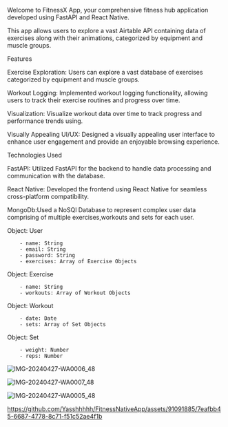 Welcome to FitnessX App, your comprehensive fitness hub application developed using FastAPI and React Native. 

This app allows users to explore a vast Airtable API containing data of exercises along with their animations, categorized by equipment and muscle groups.

Features

Exercise Exploration: Users can explore a vast database of exercises categorized by equipment and muscle groups.

Workout Logging: Implemented workout logging functionality, allowing users to track their exercise routines and progress over time.

Visualization: Visualize workout data over time to track progress and performance trends using.

Visually Appealing UI/UX: Designed a visually appealing user interface to enhance user engagement and provide an enjoyable browsing experience.

Technologies Used

FastAPI: Utilized FastAPI for the backend to handle data processing and communication with the database.

React Native: Developed the frontend using React Native for seamless cross-platform compatibility.

MongoDb:Used a NoSQl Database to represent complex user data comprising of multiple exercises,workouts and sets for each user.

Object: User

        - name: String
        - email: String
        - password: String
        - exercises: Array of Exercise Objects

Object: Exercise

        - name: String
        - workouts: Array of Workout Objects

Object: Workout

        - date: Date
        - sets: Array of Set Objects

Object: Set

        - weight: Number
        - reps: Number


![IMG-20240427-WA0006_48](https://github.com/Yasshhhhh/FitnessNativeApp/assets/91091885/3bde4602-a9a5-49e5-bf09-ea46cb40693a)


![IMG-20240427-WA0007_48](https://github.com/Yasshhhhh/FitnessNativeApp/assets/91091885/892aee00-8687-448c-9eb0-9fa2952ab3a0)


![IMG-20240427-WA0005_48](https://github.com/Yasshhhhh/FitnessNativeApp/assets/91091885/e1d806e8-3396-4a51-9bfe-488e98060939)


https://github.com/Yasshhhhh/FitnessNativeApp/assets/91091885/7eafbb45-6687-4778-8c71-f51c52ae4f1b






